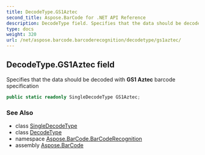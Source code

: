 ```yaml
---
title: DecodeType.GS1Aztec
second_title: Aspose.BarCode for .NET API Reference
description: DecodeType field. Specifies that the data should be decoded with GS1 Aztec barcode specification
type: docs
weight: 320
url: /net/aspose.barcode.barcoderecognition/decodetype/gs1aztec/
---
```

## DecodeType.GS1Aztec field

Specifies that the data should be decoded with **GS1 Aztec** barcode specification

```csharp
public static readonly SingleDecodeType GS1Aztec;
```

### See Also

* class [SingleDecodeType](../../singledecodetype/)
* class [DecodeType](../)
* namespace [Aspose.BarCode.BarCodeRecognition](../../decodetype/)
* assembly [Aspose.BarCode](../../../)


